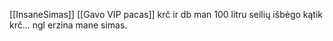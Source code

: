 [[InsaneSimas]] [[Gavo VIP pacas]] krč ir db man 100 litru seilių išbėgo kątik krč... ngl erzina mane simas.